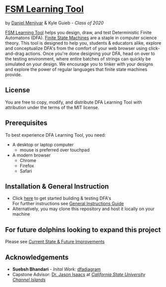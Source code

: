 # [FSM Learning Tool](https://fsmlearningtool.netlify.app)

by [Daniel Menjivar](https://danmenjivar.com) & Kyle Guieb - *Class of 2020*

[FSM Learning Tool](https://danielmenjivar.cikeys.com) helps you design, draw, and test Deterministic Finite Automatons (DFA). [Finite State Machines](https://brilliant.org/wiki/finite-state-machines/) are a staple in computer science theory. This tool is designed to help you, students & educators alike, explore and conceptualize DFA's from the comfort of your web browser using click-and-drag actions. Once you're done designing your DFA, head on over to the testing environment, where entire batches of strings can quickly be simulated on your design. We encourage you to tinker with your designs and explore the power of regular languages that finite state machines provide. 

## License
You are free to copy, modify, and distribute DFA Learning Tool with attribution under the terms of the MIT license.

## Prerequisites 
To best experience DFA Learning Tool, you need:
- A desktop or laptop computer
    - mouse is preferred over touchpad
- A modern browser
    - Chrome
    - Firefox
    - Safari

## Installation & General Instruction
- Click [here](https://fsmlearningtool.netlify.app) to get started building & testing DFA's  
For further instructions see [General Instructions Guide](/HOWTO.md)
- Alternatively, you may clone this repository and host it locally on your machine

## For future dolphins looking to expand this project
Please see [Current State & Future Improvements](improve.md)

## Acknowledgements
* **Suebsh Bhandari** - *Inital Work:* [dfadiagram](https://dfadiagram.herokuapp.com)  
* Capstone Advisor: [Dr. Jason Isaacs](http://isaacs.cs.csuci.edu/index.html) at [*California State University Channel Islands*](https://www.csuci.edu)  


